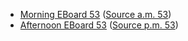 * [Morning EBoard 53](../eboards.am/eboard.53.html)
  ([Source a.m. 53](../eboards.am/eboard.53.md))
* [Afternoon EBoard 53](../eboards.pm/eboard.53.html)
  ([Source p.m. 53](../eboards.pm/eboard.53.md))

